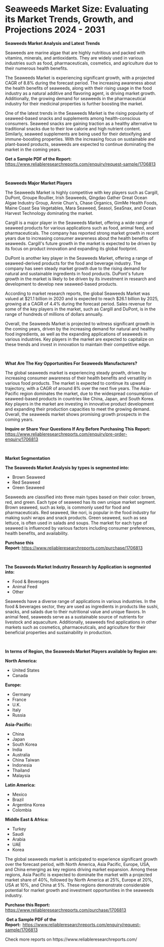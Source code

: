 <p><h1>Seaweeds Market Size: Evaluating its Market Trends, Growth, and Projections 2024 - 2031</h1></p><p><strong>Seaweeds Market Analysis and Latest Trends</strong></p>
<p><p>Seaweeds are marine algae that are highly nutritious and packed with vitamins, minerals, and antioxidants. They are widely used in various industries such as food, pharmaceuticals, cosmetics, and agriculture due to their numerous health benefits.</p><p>The Seaweeds Market is experiencing significant growth, with a projected CAGR of 8.8% during the forecast period. The increasing awareness about the health benefits of seaweeds, along with their rising usage in the food industry as a natural additive and flavoring agent, is driving market growth. Additionally, the growing demand for seaweeds in the pharmaceutical industry for their medicinal properties is further boosting the market.</p><p>One of the latest trends in the Seaweeds Market is the rising popularity of seaweed-based snacks and supplements among health-conscious consumers. Seaweed snacks are gaining traction as a healthy alternative to traditional snacks due to their low calorie and high nutrient content. Similarly, seaweed supplements are being used for their detoxifying and immune-boosting properties. With the increasing focus on sustainable and plant-based products, seaweeds are expected to continue dominating the market in the coming years.</p></p>
<p><strong>Get a Sample PDF of the Report:&nbsp;</strong> <a href="https://www.reliableresearchreports.com/enquiry/request-sample/1706813">https://www.reliableresearchreports.com/enquiry/request-sample/1706813</a></p>
<p>&nbsp;</p>
<p><strong>Seaweeds Major Market Players</strong></p>
<p><p>The Seaweeds Market is highly competitive with key players such as Cargill, DuPont, Groupe Roullier, Irish Seaweeds, Qingdao Gather Great Ocean Algae Industry Group, Annie Chun's, Chase Organics, GimMe Health Foods, Maine Coast Sea Vegetables, Mara Seaweed, Seasol, SeaSnax, and Ocean Harvest Technology dominating the market. </p><p>Cargill is a major player in the Seaweeds Market, offering a wide range of seaweed products for various applications such as food, animal feed, and pharmaceuticals. The company has reported strong market growth in recent years due to increasing consumer awareness about the health benefits of seaweeds. Cargill's future growth in the market is expected to be driven by its focus on product innovation and expanding its global footprint.</p><p>DuPont is another key player in the Seaweeds Market, offering a range of seaweed-derived products for the food and beverage industry. The company has seen steady market growth due to the rising demand for natural and sustainable ingredients in food products. DuPont's future growth in the market is likely to be driven by its investment in research and development to develop new seaweed-based products.</p><p>According to market research reports, the global Seaweeds Market was valued at $21.1 billion in 2020 and is expected to reach $26.1 billion by 2025, growing at a CAGR of 4.4% during the forecast period. Sales revenue for some of the key players in the market, such as Cargill and DuPont, is in the range of hundreds of millions of dollars annually.</p><p>Overall, the Seaweeds Market is projected to witness significant growth in the coming years, driven by the increasing demand for natural and healthy food ingredients, as well as the expanding applications of seaweeds in various industries. Key players in the market are expected to capitalize on these trends and invest in innovation to maintain their competitive edge.</p></p>
<p>&nbsp;</p>
<p><strong>What Are The Key Opportunities For Seaweeds Manufacturers?</strong></p>
<p><p>The global seaweeds market is experiencing steady growth, driven by increasing consumer awareness of their health benefits and versatility in various food products. The market is expected to continue its upward trajectory, with a CAGR of around 8% over the next five years. The Asia-Pacific region dominates the market, due to the widespread consumption of seaweed-based products in countries like China, Japan, and South Korea. Key players in the market are investing in innovative product development and expanding their production capacities to meet the growing demand. Overall, the seaweeds market shows promising growth prospects in the coming years.</p></p>
<p><strong>Inquire or Share Your Questions If Any Before Purchasing This Report:</strong> <a href="https://www.reliableresearchreports.com/enquiry/pre-order-enquiry/1706813">https://www.reliableresearchreports.com/enquiry/pre-order-enquiry/1706813</a></p>
<p>&nbsp;</p>
<p><strong>Market Segmentation</strong></p>
<p><strong>The Seaweeds Market Analysis by types is segmented into:</strong></p>
<p><ul><li>Brown Seaweed</li><li>Red Seaweed</li><li>Green Seaweed</li></ul></p>
<p><p>Seaweeds are classified into three main types based on their color: brown, red, and green. Each type of seaweed has its own unique market segment. Brown seaweed, such as kelp, is commonly used for food and pharmaceuticals. Red seaweed, like nori, is popular in the food industry for making sushi wraps and snack products. Green seaweed, such as sea lettuce, is often used in salads and soups. The market for each type of seaweed is influenced by various factors including consumer preferences, health benefits, and availability.</p></p>
<p><strong>Purchase this Report:&nbsp;</strong><a href="https://www.reliableresearchreports.com/purchase/1706813">https://www.reliableresearchreports.com/purchase/1706813</a></p>
<p>&nbsp;</p>
<p><strong>The Seaweeds Market Industry Research by Application is segmented into:</strong></p>
<p><ul><li>Food & Beverages</li><li>Animal Feed</li><li>Other</li></ul></p>
<p><p>Seaweeds have a diverse range of applications in various industries. In the food & beverages sector, they are used as ingredients in products like sushi, snacks, and salads due to their nutritional value and unique flavors. In animal feed, seaweeds serve as a sustainable source of nutrients for livestock and aquaculture. Additionally, seaweeds find applications in other markets such as cosmetics, pharmaceuticals, and agriculture for their beneficial properties and sustainability in production.</p></p>
<p>&nbsp;</p>
<p><strong>In terms of Region, the Seaweeds Market Players available by Region are:</strong></p>
<p>
    <p> <strong> North America: </strong>
        <ul>
            <li>United States</li>
            <li>Canada</li>
        </ul>
        </p> 
    <p> <strong> Europe: </strong>
        <ul>
            <li>Germany</li>
            <li>France</li>
            <li>U.K.</li>
            <li>Italy</li>
            <li>Russia</li>
        </ul>
        </p> 
    <p> <strong> Asia-Pacific: </strong>
        <ul>
            <li>China</li>
            <li>Japan</li>
            <li>South Korea</li>
            <li>India</li>
            <li>Australia</li>
            <li>China Taiwan</li>
            <li>Indonesia</li>
            <li>Thailand</li>
            <li>Malaysia</li>
        </ul>
        </p> 
    <p> <strong> Latin America: </strong>
        <ul>
            <li>Mexico</li>
            <li>Brazil</li>
            <li>Argentina Korea</li>
            <li>Colombia</li>
        </ul>
        </p> 
    <p> <strong> Middle East & Africa: </strong>
        <ul>
            <li>Turkey</li>
            <li>Saudi</li>
            <li>Arabia</li>
            <li>UAE</li>
            <li>Korea</li>
        </ul>
    </p>
    </p>
<p><p>The global seaweeds market is anticipated to experience significant growth over the forecast period, with North America, Asia Pacific, Europe, USA, and China emerging as key regions driving market expansion. Among these regions, Asia Pacific is expected to dominate the market with a projected market share of 40%, followed by North America at 25%, Europe at 20%, USA at 10%, and China at 5%. These regions demonstrate considerable potential for market growth and investment opportunities in the seaweeds industry.</p></p>
<p><strong>Purchase this Report: </strong><a href="https://www.reliableresearchreports.com/purchase/1706813">https://www.reliableresearchreports.com/purchase/1706813</a></p>
<p>&nbsp;<strong>Get a Sample PDF of the Report:&nbsp;&nbsp;</strong><a href="https://www.reliableresearchreports.com/enquiry/request-sample/1706813">https://www.reliableresearchreports.com/enquiry/request-sample/1706813</a></p>
<p><strong></strong></p>
<p>Check more reports on https://www.reliableresearchreports.com/</p>